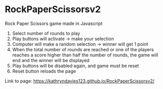 # RockPaperScissorsv2

Rock Paper Scissors game made in Javascript

1. Select number of rounds to play 
2. Play buttons will activate -> make your selection
3. Computer will make a random selection -> winner will get 1 point
4. When the total number of rounds are reached or one of the players reaches a score higher than half the number of rounds, the game will end and the winner will be displayed
5. Play buttons will be disabled again, and game must be reset 
6. Reset button reloads the page

Link to page: https://kathryndavies123.github.io/RockPaperScissorsv2/
